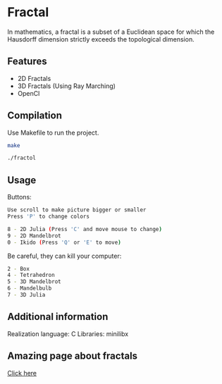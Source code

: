 # Fractal

In mathematics, a fractal is a subset of a Euclidean space for which the Hausdorff dimension strictly exceeds the topological dimension.

## Features

- 2D Fractals
- 3D Fractals (Using Ray Marching)
- OpenCl

## Compilation

Use Makefile to run the project.

```bash
make

./fractol
```

## Usage

Buttons:
```bash
Use scroll to make picture bigger or smaller
Press 'P' to change colors

8 - 2D Julia (Press 'C' and move mouse to change)
9 - 2D Mandelbrot
0 - Ikido (Press 'Q' or 'E' to move)
```

Be careful, they can kill your computer:
```bash
2 - Box
4 - Tetrahedron
5 - 3D Mandelbrot
6 - Mandelbulb
7 - 3D Julia
```

## Additional information

Realization language: C
Libraries: minilibx

## Amazing page about fractals
[Click here](https://sunandstuff.com/mandelbrot/about/)

